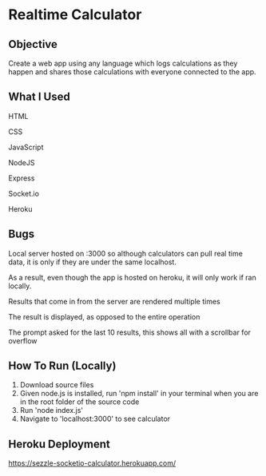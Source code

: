 # Realtime Calculator

## Objective

Create a web app using any language which logs calculations as they happen and shares those calculations with everyone connected to the app.

## What I Used

HTML

CSS

JavaScript

NodeJS

Express

Socket.io

Heroku

## Bugs

Local server hosted on :3000 so although calculators can pull real time data, it is only if they are under the same localhost.

As a result, even though the app is hosted on heroku, it will only work if ran locally.

Results that come in from the server are rendered multiple times

The result is displayed, as opposed to the entire operation

The prompt asked for the last 10 results, this shows all with a scrollbar for overflow

## How To Run (Locally)

1. Download source files
2. Given node.js is installed, run 'npm install' in your terminal when you are in the root folder of the source code
3. Run 'node index.js'
4. Navigate to 'localhost:3000' to see calculator

## Heroku Deployment

https://sezzle-socketio-calculator.herokuapp.com/
